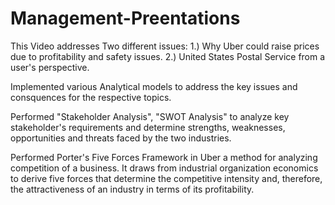 # Management-Preentations

This Video addresses Two different issues:
1.) Why Uber could raise prices due to profitability and safety issues.
2.) United States Postal Service from a user's perspective.

Implemented various Analytical models to address the key issues and consquences for the respective topics. 

Performed "Stakeholder Analysis", "SWOT Analysis" to analyze key stakeholder's  requirements and determine strengths, 
weaknesses, opportunities and threats faced by the two industries.

Performed Porter's Five Forces Framework in Uber a method for analyzing competition of a business. It draws from 
industrial organization economics to derive five forces that determine the competitive intensity and, therefore, the 
attractiveness of an industry in terms of its profitability.
